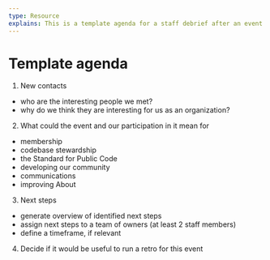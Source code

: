 ```yaml
---
type: Resource
explains: This is a template agenda for a staff debrief after an event
---
```


# Template agenda

1) New contacts
* who are the interesting people we met?
* why do we think they are interesting for us as an organization?

2) What could the event and our participation in it mean for
* membership
* codebase stewardship
* the Standard for Public Code
* developing our community
* communications
* improving About

3) Next steps
* generate overview of identified next steps 
* assign next steps to a team of owners (at least 2 staff members)
* define a timeframe, if relevant

4) Decide if it would be useful to run a retro for this event

